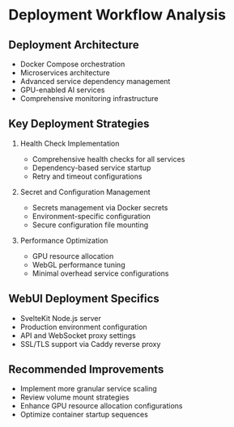 # Deployment Workflow Analysis

## Deployment Architecture
- Docker Compose orchestration
- Microservices architecture
- Advanced service dependency management
- GPU-enabled AI services
- Comprehensive monitoring infrastructure

## Key Deployment Strategies
1. Health Check Implementation
   - Comprehensive health checks for all services
   - Dependency-based service startup
   - Retry and timeout configurations

2. Secret and Configuration Management
   - Secrets management via Docker secrets
   - Environment-specific configuration
   - Secure configuration file mounting

3. Performance Optimization
   - GPU resource allocation
   - WebGL performance tuning
   - Minimal overhead service configurations

## WebUI Deployment Specifics
- SvelteKit Node.js server
- Production environment configuration
- API and WebSocket proxy settings
- SSL/TLS support via Caddy reverse proxy

## Recommended Improvements
- Implement more granular service scaling
- Review volume mount strategies
- Enhance GPU resource allocation configurations
- Optimize container startup sequences
